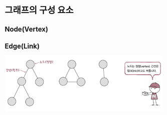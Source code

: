 # 그래프의 구성 요소

## Node(Vertex)

## Edge(Link)

![Pasted image 20240504141116.png](../img/Pasted%20image%2020240504141116.png)
